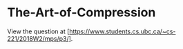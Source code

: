 # The-Art-of-Compression

View the question at [https://www.students.cs.ubc.ca/~cs-221/2018W2/mps/p3/].
